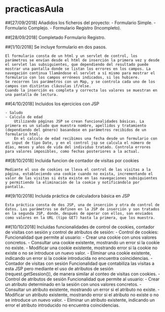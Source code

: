 # practicasAula
##[27/09/2018] Añadidos los ficheros del proyecto:
    - Formulario Simple.
    - Formulario Complejo.
    - Formulario Registro (Incompleto).
    
##[28/09/2018] Completado Formulario Registro.

##[1/10/2018] Se incluye formulario en dos pasos.

    El formulario consta de un html y un servlet de control, los parámetros se envían desde el html de inserción la primera vez y desde el servlet las subsiguientes, que dependiendo del resultado puede mostrar una pantalla donde se listan los errores en los campos. La navegación continua llamándose el servlet a sí mismo para mostrar el formulario con los campos erróneos indicados, si los hubiere.
    Se recorren los parámetros con un Map, y se controla cada uno de los campos con distintas cláusulas if/else.
    Cuando la inserción es completa y correcta los valores se muestran en una pantalla de lectura.
    
##[4/10/2018] Incluidos los ejercicios con JSP

    - Saludo
    - Calculo de edad
        Utilizando páginas JSP se crean funcionalidades básicas. La primera es un saludo que muestra nombre, apellidos y tratamiento (dependiendo del género) basandose en parámetros recibidos de un formulario html.
        En el calculo de edad recibimos una fecha desde un formulario con un input de tipo Date, y en el control jsp se calcula el número de días, meses y años de vida del individuo tratado. Controla errores para valores imposibles, como fechas posteriores a la actual.
        
##[8/10/2018] Incluida funcion de contador de visitas por cookies

    Mediante el uso de cookies se lleva el control de las visitas a la página, estableciendo una cookie cuando no exista, incrementando el valor de las visitas si ésta existe en las navegaciones subsiguientes y permitiendo la eliminación de la cookie y notificándolo por pantalla.
    
##[9/10/2018] Incluida práctica de calculadora básica en JSP

    Esta práctica consta de dos JSP, una de inserción y otra de control de datos. Los parámetros se definen en la JSP de inserción y son tratados en la segunda JSP, donde, después de operar con ellos, son enviados como valores en la URL (tipo GET) hasta la primera, que los muestra.

##[10/10/2018] Incluidas funcionalidades de control de cookies, contador de visitas con sesión y control de atributos de sesión:
    - Control de cookies:
        Funcionalidad que permite al usuario:
            - Crear una cookie con unos valores concretos.
            - Consultar una cookie existente, mostrando un error si la cookie no existe.
            - Modificar una cookie existente, mostrando error si la cookie no existe o no se introduce un nuevo valor.
            - Eliminar una cookie existente, indicando un error si la cookie introducida no encuentra coincidencias.
    - Contador de visitas con sesión
        Funcionalidad que contabiliza las visitas a esta JSP pero mediante el uso de atributos de sesión (request.getSession()), de manera similar al conteo de visitas con cookies.
    - Control de atributos de sesión
        Funcionalidad que permite al usuario:
            - Crear un atributo determinado en la sesión con unos valores concretos.
            - Consultar un atributo existente, mostrando un error si el atributo no existe.
            - Modificar un atributo existente, mostrando error si el atributo no existe o no se introduce un nuevo valor.
            - Eliminar un atributo existente, indicando un error el atributo introducido no encuentra coincidencias.
